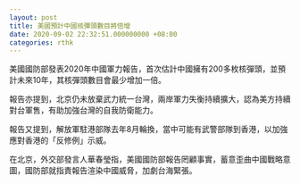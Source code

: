 ```yaml
---
layout: post
title: 美國預計中國核彈頭數目將倍增
date: 2020-09-02 22:32:51.000000000 +08:00
categories: rthk
---
```


美國國防部發表2020年中國軍力報告，首次估計中國擁有200多枚核彈頭，並預計未來10年，其核彈頭數目會最少增加一倍。

報告亦提到，北京仍未放棄武力統一台灣，兩岸軍力失衡持續擴大，認為美方持續對台軍售，有助加強台灣的自我防衛能力。

報告又提到，解放軍駐港部隊去年8月輪換，當中可能有武警部隊到香港，以加強應對香港的「反修例」示威。

在北京，外交部發言人華春瑩指，美國國防部報告罔顧事實，蓄意歪曲中國戰略意圖，國防部就指責報告渲染中國威脅，加劇台海緊張。
